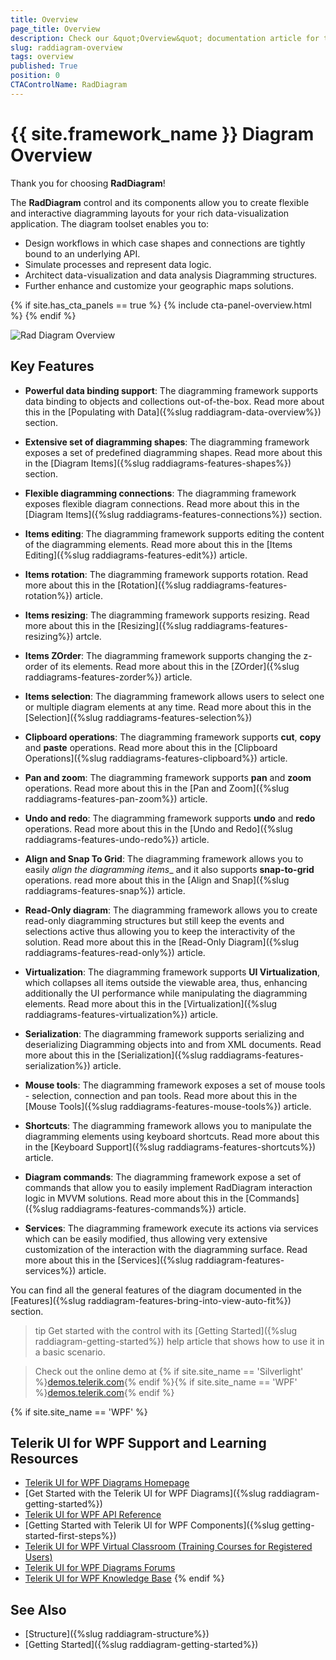 ```yaml
---
title: Overview
page_title: Overview
description: Check our &quot;Overview&quot; documentation article for the RadDiagram {{ site.framework_name }} control.
slug: raddiagram-overview
tags: overview
published: True
position: 0
CTAControlName: RadDiagram
---
```


# {{ site.framework_name }} Diagram Overview

Thank you for choosing __RadDiagram__!		

The __RadDiagram__ control and its components allow you to create flexible and interactive diagramming layouts for your rich data-visualization application. The diagram toolset enables you to:

* Design workflows in which case shapes and connections are tightly bound to an underlying API.
* Simulate processes and represent data logic.
* Architect data-visualization and data analysis Diagramming structures.
* Further enhance and customize your geographic maps solutions.

{% if site.has_cta_panels == true %}
{% include cta-panel-overview.html %}
{% endif %}

![Rad Diagram Overview](images/RadDiagram_Overview.png)

## Key Features

* __Powerful data binding support__: The diagramming framework supports data binding to objects and collections out-of-the-box. Read more about this in the [Populating with Data]({%slug raddiagram-data-overview%}) section.

* __Extensive set of diagramming shapes__: The diagramming framework exposes a set of predefined diagramming shapes. Read more about this in the [Diagram Items]({%slug raddiagrams-features-shapes%}) section.

* __Flexible diagramming connections__: The diagramming framework exposes flexible diagram connections. Read more about this in the [Diagram Items]({%slug raddiagrams-features-connections%}) section.

* __Items editing__: The diagramming framework supports editing the content of the diagramming elements. Read more about this in the [Items Editing]({%slug raddiagrams-features-edit%}) article.

* __Items rotation__: The diagramming framework supports rotation. Read more about this in the [Rotation]({%slug raddiagrams-features-rotation%}) article.

* __Items resizing__: The diagramming framework supports resizing. Read more about this in the [Resizing]({%slug raddiagrams-features-resizing%}) artcle.

* __Items ZOrder__: The diagramming framework supports changing the z-order of its elements. Read more about this in the [ZOrder]({%slug raddiagrams-features-zorder%}) article.

* __Items selection__: The diagramming framework allows users to select one or multiple diagram elements at any time. Read more about this in the [Selection]({%slug raddiagrams-features-selection%})

* __Clipboard operations__: The diagramming framework supports __cut__, __copy__ and __paste__ operations. Read more about this in the [Clipboard Operations]({%slug raddiagrams-features-clipboard%}) article.

* __Pan and zoom__: The diagramming framework supports __pan__ and __zoom__ operations. Read more about this in the [Pan and Zoom]({%slug raddiagrams-features-pan-zoom%}) article.

* __Undo and redo__: The diagramming framework supports __undo__ and __redo__ operations. Read more about this in the [Undo and Redo]({%slug raddiagrams-features-undo-redo%}) article.

* __Align and Snap To Grid__: The diagramming framework allows you to easily _align the diagramming items__ and it also supports __snap-to-grid__ operations. read more about this in the [Align and Snap]({%slug raddiagrams-features-snap%}) article.

* __Read-Only diagram__: The diagramming framework allows you to create read-only diagramming structures but still keep the events and selections active thus allowing you to keep the interactivity of the solution. Read more about this in the [Read-Only Diagram]({%slug raddiagrams-features-read-only%}) article.

* __Virtualization__: The diagramming framework supports __UI Virtualization__, which collapses all items outside the viewable area, thus, enhancing additionally the UI performance while manipulating the diagramming elements. Read more about this in the [Virtualization]({%slug raddiagrams-features-virtualization%}) article.

* __Serialization__: The diagramming framework supports serializing and deserializing Diagramming objects into and from XML documents. Read more about this in the [Serialization]({%slug raddiagrams-features-serialization%}) article.

* __Mouse tools__: The diagramming framework exposes a set of mouse tools - selection, connection and pan tools. Read more about this in the [Mouse Tools]({%slug raddiagrams-features-mouse-tools%}) article.

* __Shortcuts__: The diagramming framework allows you to manipulate the diagramming elements using keyboard shortcuts. Read more about this in the [Keyboard Support]({%slug raddiagrams-features-shortcuts%}) article.

* __Diagram commands__: The diagramming framework expose a set of commands that allow you to easily implement  RadDiagram interaction logic in MVVM solutions. Read more about this in the [Commands]({%slug raddiagrams-features-commands%}) article.

* __Services__: The diagramming framework execute its actions via services which can be easily modified, thus allowing very extensive customization of the interaction with the diagramming surface. Read more about this in the [Services]({%slug raddiagram-features-services%}) article.

You can find all the general features of the diagram documented in the [Features]({%slug raddiagram-features-bring-into-view-auto-fit%}) section.  

>tip Get started with the control with its [Getting Started]({%slug raddiagram-getting-started%}) help article that shows how to use it in a basic scenario.  
 
<!-- -->
> Check out the online demo at {% if site.site_name == 'Silverlight' %}[demos.telerik.com](https://demos.telerik.com/silverlight/#Diagrams/FirstLook){% endif %}{% if site.site_name == 'WPF' %}[demos.telerik.com](https://demos.telerik.com/wpf/){% endif %}

{% if site.site_name == 'WPF' %}
## Telerik UI for WPF Support and Learning Resources

* [Telerik UI for WPF Diagrams Homepage](https://www.telerik.com/products/wpf/diagrams.aspx)
* [Get Started with the Telerik UI for WPF Diagrams]({%slug raddiagram-getting-started%})
* [Telerik UI for WPF API Reference](https://docs.telerik.com/devtools/wpf/api/)
* [Getting Started with Telerik UI for WPF Components]({%slug getting-started-first-steps%})
* [Telerik UI for WPF Virtual Classroom (Training Courses for Registered Users)](https://learn.telerik.com/learn/course/external/view/elearning/16/telerik-ui-for-wpf) 
* [Telerik UI for WPF Diagrams Forums](https://www.telerik.com/forums/wpf)
* [Telerik UI for WPF Knowledge Base](https://docs.telerik.com/devtools/wpf/knowledge-base)
{% endif %}

## See Also
 * [Structure]({%slug raddiagram-structure%})
 * [Getting Started]({%slug raddiagram-getting-started%})
